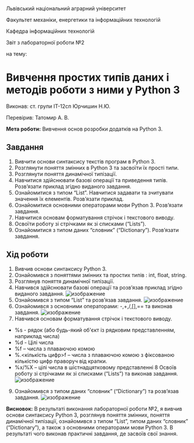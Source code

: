 Львівський національний аграрний університет

Факультет механіки, енергетики та інформаційних технологій

Кафедра інформаційних технологій

Звіт з лабораторної роботи №2

на тему: 

# Вивчення простих типів даних і методів роботи з ними у Python 3

Виконав: ст. групи ІТ-12сп Юрчишин Н.Ю.

Перевірив: Татомир А. В.

**Мета роботи:** Вивчення основ розробки додатків на Python 3.
## Завдання 
1. Вивчити основи синтаксису текстів програм в Python 3.
2. Розглянути поняття змінних в Python 3 та засвоїти їх прості типи.
3. Розглянути поняття динамічної типізації.
4. Навчитися здійснювати базові операції та приведення типів. Розв’язати
приклад згідно виданого завдання.
5. Ознайомитися з типом “List”. Навчитися задавати та зчитувати значення
їх елементів. Розв’язати приклад.
6. Ознайомитися основними операторами мови Python 3. Розв’язати завдання.
7. Навчитися основам форматування стрічок і текстового виводу.
8. Освоїти роботу зі стрічками як зі списками (“Lists”).
9. Ознайомитися з типом даних “словник” (“Dictionary”). Розв’язати завдання.
## Хід роботи
1. Вивчив основи синтаксису Python 3.
2. Ознайомився з поняттями змінних та простих типів : int, float, string.
3. Розглянув поняття динамічної типізації.
4. Навчився здійснювати базові операції та розв’язав приклад згідно виданого завдання.
![изображение](https://user-images.githubusercontent.com/101549330/158236452-2828f630-ad24-432a-84b9-6bb408e99656.png)
5. Ознайомився з типом “List” та розв’язав завдання.
![изображение](https://user-images.githubusercontent.com/101549330/158236967-e620f404-96a6-4e2e-8dcb-7828a8e1373f.png)
6. Ознайомився з основними операторами: -,+,/,[],== та виконав завдання.
![изображение](https://user-images.githubusercontent.com/101549330/158356193-fc114100-7517-4726-b6d0-947de0c74ef7.png)
7. Навчився основам форматування стрічок і текстового виводу.
* %s - рядок (або будь-який об'єкт із рядковим представленням, наприклад числа)
* %d - Цілі числа
* %f – числа з плаваючою комою
* %.<кількість цифр>f – числа з плаваючою комою з фіксованою кількістю цифр праворуч від крапки.
* %x/%X – цілі числа в шістнадцятковому представленні
8 Освоїв роботу зі стрічками як зі списками (“Lists”) та виконав завдання.
![изображение](https://user-images.githubusercontent.com/101549330/158233514-56e987ce-048e-41f8-b619-39e2de3d48b5.png)
9. Ознайомився з типом даних “словник” (“Dictionary”) та  розв’язав завдання.
![изображение](https://user-images.githubusercontent.com/101549330/158339334-9959fef2-8100-4d7e-ac66-1bb123278eaf.png)

**Висновок:** В результаті виконання лабораторної роботи №2, я вивчив основи синтаксису Python 3, розглянув поняття змінних, поняття динамічної типізації, ознайомився з  типом “List”, типом даних “словник” (“Dictionary”), а також з основними операторами мови Python 3. В результаті чого виконав практичні завдання, де засвоїв свої знання.
